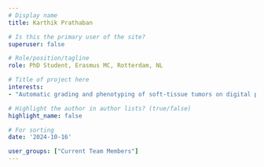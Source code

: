 ```yaml
---
# Display name
title: Karthik Prathaban

# Is this the primary user of the site?
superuser: false

# Role/position/tagline
role: PhD Student, Erasmus MC, Rotterdam, NL

# Title of project here
interests:
- "Automatic grading and phenotyping of soft-tissue tumors on digital pathology using AI"

# Highlight the author in author lists? (true/false)
highlight_name: false

# For sorting
date: '2024-10-16'

user_groups: ["Current Team Members"]
---
```

